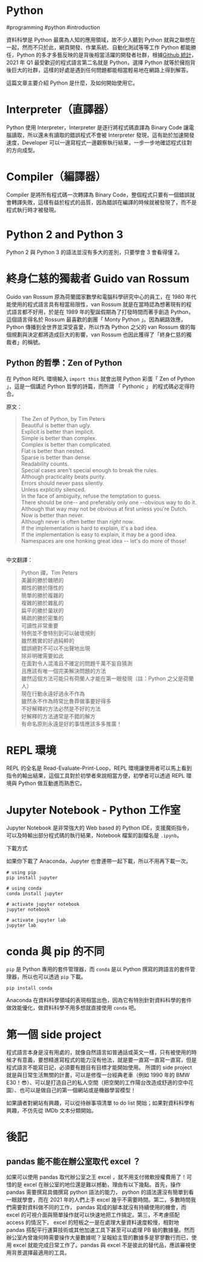 # Python
#programming #python #introduction

資料科學是 Python 最廣為人知的應用領域，故不少人聽到 Python 就與之聯想在一起，然而不只於此，網頁開發、作業系統、自動化測試等等工作 Python 都能勝任，Python 的多才多藝反映的是背後相當活躍的開發者社群，根據[Github 統計](https://madnight.github.io/githut/#/pull_requests/2021/1)，2021 年 Q1 最受歡迎的程式語言第二名就是 Python，選擇 Python 就等於擁抱背後巨大的社群，這樣的好處是遇到任何問題都能相當輕易地在網路上得到解答。

這篇文章主要介紹 Python 是什麼，及如何開始使用它。

# Interpreter（直譯器）
Python 使用 Interpreter，Interpreter 是逐行將程式碼直譯為 Binary Code 讓電腦讀取，所以還未有讀取的錯誤程式不會被 Interpreter 發現，這有助於加速開發速度，Developer 可以一邊寫程式一邊觀察執行結果，一步一步地確認程式往對的方向成型。

# Compiler（編譯器）
Compiler 是將所有程式碼一次轉譯為 Binary Code，整個程式只要有一個錯誤就會轉譯失敗，這樣有益於程式的品質，因為錯誤在編譯的時候就被發現了，而不是程式執行時才被發現。

# Python 2 and Python 3
Python 2 與 Python 3 的語法並沒有多大的差別，只要學會 3 會看得懂 2。

# 終身仁慈的獨裁者 Guido van Rossum

Guido van Rossum 原為荷蘭國家數學和電腦科學研究中心的員工，在 1980 年代能使用的程式語言具有相當局限性，van Rossum 就是在當時認為想著現有的程式語言都不好用，於是在 1989 年的聖誕假期為了打發時間而著手創造 Python，這個語言得名於 Rossum 最喜歡的劇團「 Monty Python 」。因為網路效應，Python 傳播到全世界並深受喜愛，所以作為 Python 之父的 van Rossum 做的每個規劃與決定都將造成巨大的影響，van Rossum 也因此獲得了「終身仁慈的獨裁者」的稱號。

## Python 的哲學：Zen of Python

在 Python REPL 環境輸入 `import this` 就會出現 Python 彩蛋「 Zen of Python 」，這是一個講述 Python 哲學的詩篇，而所謂 「 Pythonic 」 的程式碼必定得符合。

原文：
> The Zen of Python, by Tim Peters  
> Beautiful is better than ugly.  
> Explicit is better than implicit.  
> Simple is better than complex.  
> Complex is better than complicated.  
> Flat is better than nested.  
> Sparse is better than dense.  
> Readability counts.  
> Special cases aren't special enough to break the rules.  
> Although practicality beats purity.  
> Errors should never pass silently.  
> Unless explicitly silenced.  
> In the face of ambiguity, refuse the temptation to guess.  
> There should be one-- and preferably only one --obvious way to do it.  
> Although that way may not be obvious at first unless you're Dutch.  
> Now is better than never.  
> Although never is often better than *right* now.  
> If the implementation is hard to explain, it's a bad idea.  
> If the implementation is easy to explain, it may be a good idea.  
> Namespaces are one honking great idea -- let's do more of those!  

<br />
中文翻譯：

> Python 禪，Tim Peters  
> 美麗的勝於醜陋的  
> 顯性的勝於隱性的  
> 簡單的勝於複雜的  
> 複雜的勝於雜亂的  
> 扁平的勝於巢狀的  
> 稀疏的勝於密集的  
> 可讀性非常重要  
> 特例並不會特別到可以破壞規則  
> 雖然務實的好過純粹的  
> 錯誤絕對不可以不出聲地出現  
> 除非明確需要如此  
> 在面對令人混淆且不確定的問題千萬不妄自猜測  
> 且應該有唯一個完美解決問題的方法  
> 雖然這個方法可能只有荷蘭人才能在第一眼發現（註：Python 之父是荷蘭人）  
> 現在行動永遠好過永不作為  
> 雖然永不作為時常比魯莽做事要好得多  
> 不好解釋的方法必然是不好的方法  
> 好解釋的方法通常是不錯的解方  
> 有命名原則永遠是好的事情應該多多推廣！  


# REPL 環境
REPL 的全名是 Read-Evaluate-Print-Loop，REPL 環境讓使用者可以馬上看到指令的輸出結果，這個工具對於初學者來說相當方便，初學者可以透過 REPL 環境與 Python 做互動進而熟悉它。

# Jupyter Notebook - Python 工作室

Jupyter Notebook 是非常強大的 Web based 的 Python IDE，支援魔術指令，可以及時輸出部分程式碼的執行結果，Notebook 檔案的副檔名是 `.ipynb`。

下載方式

如果你下載了 Anaconda，Jupyter 也會連帶一起下載，所以不用再下載一次。

``` 
# using pip
pip install jupyter

# using conda
conda install jupyter

# activate jupyter notebook
jupyter notebook

# activate jupyter lab
jupyter lab
```


# conda 與 pip 的不同

`pip` 是 Python 專用的套件管理器，而 `conda` 是以 Python 撰寫的跨語言的套件管理器，所以也可以透過 `pip` 下載。

```
pip install conda
``` 

Anaconda 在資料科學領域的表現相當出色，因為它有特別針對資料科學的套件做效能優化，做資料科學不用多想就直接使用 `conda` 吧。

# 第一個 side project

程式語言本身是沒有用處的，就像自然語言如普通話或英文一樣，只有被使用的時候才有意義，要想精進寫程式的能力沒有他法，就是要一直寫一直寫一直寫，但是程式語言不能寫日記，必須要有題目有目標才能開始使用。 所謂的 side project 就是與日常生活無關的計畫，可以是修復一台經典老車（例如 1990 年的 BMW E30！😎）、可以是打造自己的私人空間（把空閑的工作陽台改造成舒適的空中花園）、也可以是做自己的第一個網站或是機器學習模型！

如果讀者對網站有興趣，可以從待辦事項清單 to do list 開始；如果對資料科學有興趣，不仿先從 IMDb 文本分類開始。

# 後記

## pandas 能不能在辦公室取代 excel ？
如果可以使用 pandas 取代辦公室之王 excel ，就不用支付微軟授權費用了！可惜的是 excel 在辦公室的地位還是難以撼動，理由有以下幾點。首先，操作 pandas 需要撰寫具備撰寫 python 語法的能力， python 的語法還沒有簡單到看一眼就學會，而在 2021 年的人們上手 excel 幾乎不需要時間。第二，多數時間我們需要對資料做不同的工作， pandas 寫成的腳本就沒有持續使用的機會，而 excel 的可視介面與簡單操作就可以快速地把工作搞定。第三，不考慮搭配 access 的情況下， excel 的短板之一是在處理大量資料速度較慢，相對地 pandas 搭配平行運算技術或其他加速工具下甚至可以處理 PB 級的數據量。然而辦公室內曾幾何時需要操作大量數據呢？呈報給主管的數據多是寥寥數行而已，使用 excel 就能完成日常工作了。pandas 與 excel 不是彼此的替代品，應該審視使用背景選擇最適用的工具。
